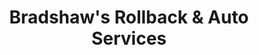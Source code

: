 ---
title: "Bradshaw's Rollback & Auto Services"
url: /millersville/bradshaws-rollback-and-auto-services/
shop: car repair
---